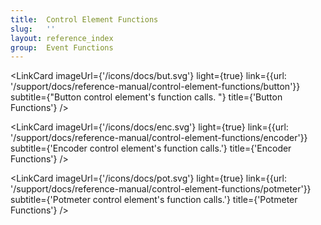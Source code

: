 ```yaml
---
title:  Control Element Functions
slug:   ''
layout: reference_index
group:  Event Functions
---
```


<script>

    import LinkCard from '$lib/mdsvex/components/_LinkCard.svelte'; 

</script>

<div class="w-full grid grid-rows-3 gap-2 pb-4">

  <LinkCard 
    imageUrl={'/icons/docs/but.svg'} 
    light={true}
    link={{url: '/support/docs/reference-manual/control-element-functions/button'}}
    subtitle={"Button control element\'s function calls. "}
    title={'Button Functions'}
  />

  <LinkCard 
    imageUrl={'/icons/docs/enc.svg'} 
    light={true}
    link={{url: '/support/docs/reference-manual/control-element-functions/encoder'}}
    subtitle={'Encoder control element\'s function calls.'}
    title={'Encoder Functions'}
  />

  <LinkCard 
    imageUrl={'/icons/docs/pot.svg'} 
    light={true}
    link={{url: '/support/docs/reference-manual/control-element-functions/potmeter'}}
    subtitle={'Potmeter control element\'s function calls.'}
    title={'Potmeter Functions'}
  />

</div>